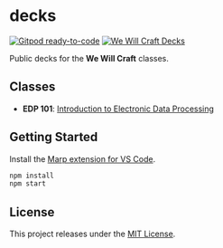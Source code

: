 # decks

[![Gitpod ready-to-code](https://img.shields.io/badge/Gitpod-ready--to--code-blue?logo=gitpod)](https://gitpod.io/#https://github.com/wewillcraft/decks)
[![We Will Craft Decks](https://img.shields.io/badge/decks-slideshow-blue)](https://decks.willcraft.software)

Public decks for the **We Will Craft** classes.

## Classes

- **EDP 101**: [Introduction to Electronic Data Processing](./src/edp101/)

## Getting Started

Install the [Marp extension for VS Code](https://marketplace.visualstudio.com/items?itemName=marp-team.marp-vscode).

```bash
npm install
npm start
```

## License

This project releases under the [MIT License](./LICENSE.md).
